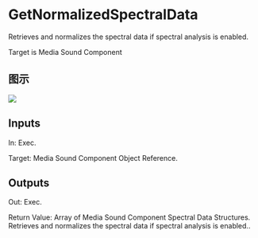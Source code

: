 # GetNormalizedSpectralData

Retrieves and normalizes the spectral data if spectral analysis is enabled.

Target is Media Sound Component

## 图示

![]($-20221218-21131786.png)

## Inputs

In: Exec.

Target: Media Sound Component Object Reference.  

## Outputs

Out: Exec.

Return Value: Array of Media Sound Component Spectral Data Structures. Retrieves and normalizes the spectral data if spectral analysis is enabled..

